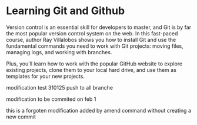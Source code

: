  # Learning Git and Github

Version control is an essential skill for developers to master, and Git is by far the most popular version control system on the web. In this fast-paced course, author Ray Villalobos shows you how to install Git and use the fundamental commands you need to work with Git projects: moving files, managing logs, and working with branches.

Plus, you'll learn how to work with the popular GitHub website to explore existing projects, clone them to your local hard drive, and use them as templates for your new projects.

modification test 310125
push to all branche 

modification to be commited on feb 1 

this is a forgoten modification added by amend command without creating a new commit 
